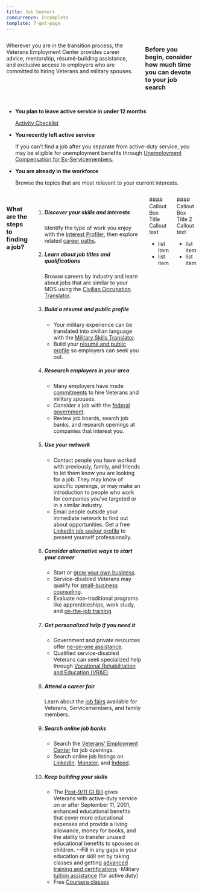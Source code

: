```yaml
---
title: Job Seekers
concurrence: incomplete
template: 7-get-page
---
```



<div class="main interior" role="main" markdown="0">
<div class="section one" markdown="0">
<div class="row" markdown="0">
<div class="small-12 medium-9 columns left"  markdown="1">

Wherever you are in the transition process, the Veterans Employment Center provides career advice, mentorship, résumé-building assistance, and exclusive access to employers who are committed to hiring Veterans and military spouses.

### Before you begin, consider how much time you can devote to your job search

</div>

<div class="small-12 medium-9 columns left"  markdown="1">

- **You plan to leave active service in under 12 months**
  
  [Activity Checklist](/_dummy-placeholder.html)

- **You recently left active service**
  
  If you can’t find a job after you separate from active-duty service, you may be eligible for unemployment benefits through [Unemployment Compensation for Ex-Servicemembers](/_dummy-placeholder.html).

- **You are already in the workforce**
  
  Browse the topics that are most relevant to your current interests.

</div>

</div>
</div>

<div class="row" markdown="0">
<div class="small-12 columns divider margin top"  markdown="1">

### What are the steps to finding a job?

<ol class="process">
<li class="step one wow fadeIn animated">

<div markdown="1">

##### Discover your skills and interests

Identify the type of work you enjoy with the [Interest Profiler](/_dummy-placeholder.html), then explore related [career paths](https://www.mynextmove.org/).

</div>

</li>

<li class="step two wow fadeIn animated">

<div markdown="1">

##### Learn about job titles and qualifications

Browse careers by industry and learn about jobs that are similar to your MOS using the [Civilian Occupation Translator](/_dummy-placeholder.html).

</div>

</li>

<li class="step three wow fadeIn animated">

<div markdown="1">

##### Build a résumé and public profile

- Your military experience can be translated into civilian language with the [Military Skills Translator](/_dummy-placeholder.html).
- Build your [résumé and public profile](/_dummy-placeholder.html) so employers can seek you out.

</div>

</li>

<li class="step four wow fadeIn animated">

<div markdown="1">

##### Research employers in your area

- Many employers have made [commitments](/_dummy-placeholder.html) to hire Veterans and military spouses.
- Consider a job with the [federal government](/_dummy-placeholder.html).
- Review job boards, search job banks, and research openings at companies that interest you.

</div>

</li>

<li class="step five wow fadeIn animated">

<div markdown="1">

##### Use your network

- Contact people you have worked with previously, family, and friends to let them know you are looking for a job. They may know of specific openings, or may make an introduction to people who work for companies you've targeted or in a similar industry. 
- Email people outside your immediate network to find out about opportunities. Get a free [LinkedIn job seeker profile](/_dummy-placeholder.html) to present yourself professionally.

</div>

</li>

<li class="step six wow fadeIn animated">

<div markdown="1">

##### Consider alternative ways to start your career

- Start or [grow your own business](/_dummy-placeholder.html). 
- Service-disabled Veterans may qualify for [small-business counseling](/_dummy-placeholder.html).
- Evaluate non-traditional programs like apprenticeships, work study, and [on-the-job training](/_dummy-placeholder.html).

</div>

</li>

<li class="step seven wow fadeIn animated">

<div markdown="1">

##### Get personalized help if you need it

- Government and private resources offer [ne-on-one assistance](/_dummy-placeholder.html).
- Qualified service-disabled Veterans can seek specialized help through [Vocational Rehabilitation and Education (VR&E)](/_dummy-placeholder.html).

</div>

</li>

<li class="step eight wow fadeIn animated">

<div markdown="1">

##### Attend a career fair

Learn about the [job fairs](/_dummy-placeholder.html) available for Veterans, Servicemembers, and family members.

</div>

</li>

<li class="step nine wow fadeIn animated">

<div markdown="1">

##### Search online job banks

- Search the [Veterans' Employment Center](/_dummy-placeholder.html) for job openings.
- Search online job listings on [LinkedIn](http://www.linkedin.com/), [Monster](http://www.monster.com/), and [Indeed](http://www.indeed.com/).
</div>

</li>

<li class="step last ten wow fadeIn animated">

<div markdown="1">

##### Keep building your skills

- The [Post-9/11 GI Bill](/education/gi-bill/) gives Veterans with active-duty service on or after September 11, 2001, enhanced educational benefits that cover more educational expenses and provide a living allowance, money for books, and the ability to transfer unused educational benefits to spouses or children.
--Fill in any gaps in your education or skill set by taking classes and getting  [advanced training and certifications](/education/advanced-training-and-certifications/)
-Military [tuition assistance]( http://www.military.com/education/money-for-school/tuition-assistance-ta-program-overview.html) (for active duty)
- Free [Coursera classes](https://www.surveymonkey.com/r/QSGQRFN)

</div>

</li>

</ol>

<div class="call-out" markdown="1">
#### Callout Box Title
Callout text

- list item
- list item
</div>

<div class="call-out" markdown="1">
#### Callout Box Title 2
Callout text

- list item
- list item
</div>

</div>
</div>
</div>
